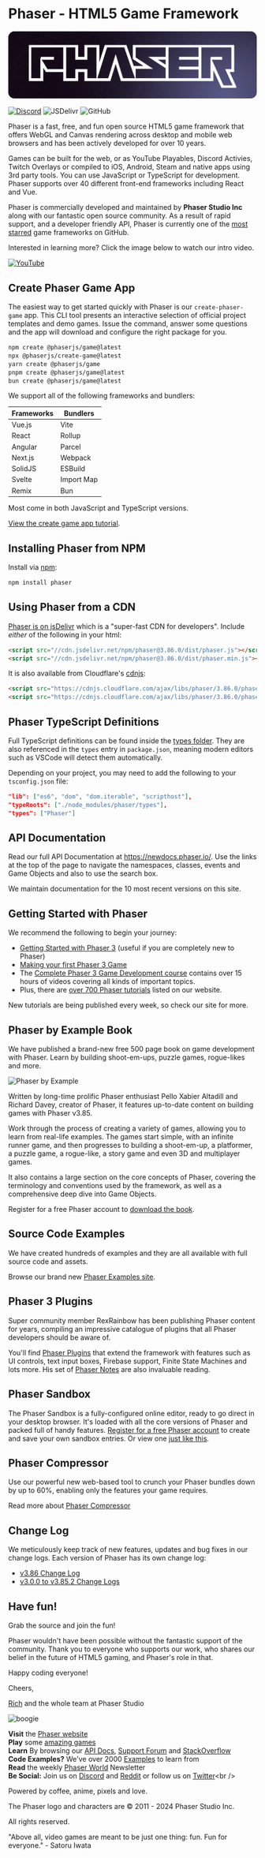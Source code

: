 # Phaser - HTML5 Game Framework

![Phaser Banner](changelog/assets/phaser-banner.png "Phaser Banner")

[![Discord](https://img.shields.io/discord/244245946873937922?style=for-the-badge)](https://discord.gg/phaser)
![JSDelivr](https://img.shields.io/jsdelivr/npm/hm/phaser?style=for-the-badge)
![GitHub](https://img.shields.io/github/downloads/phaserjs/phaser/total?style=for-the-badge)

Phaser is a fast, free, and fun open source HTML5 game framework that offers WebGL and Canvas rendering across desktop and mobile web browsers and has been actively developed for over 10 years.

Games can be built for the web, or as YouTube Playables, Discord Activies, Twitch Overlays or compiled to iOS, Android, Steam and native apps using 3rd party tools. You can use JavaScript or TypeScript for development. Phaser supports over 40 different front-end frameworks including React and Vue.

Phaser is commercially developed and maintained by **Phaser Studio Inc** along with our fantastic open source community. As a result of rapid support, and a developer friendly API, Phaser is currently one of the [most starred](https://github.com/collections/javascript-game-engines) game frameworks on GitHub.

Interested in learning more? Click the image below to watch our intro video.

[![YouTube](http://i.ytimg.com/vi/jHTRu4iNTcA/maxresdefault.jpg)](https://www.youtube.com/watch?v=jHTRu4iNTcA)

## Create Phaser Game App

The easiest way to get started quickly with Phaser is our `create-phaser-game` app. This CLI tool presents an interactive selection of official project templates and demo games. Issue the command, answer some questions and the app will download and configure the right package for you.

```bash
npm create @phaserjs/game@latest
npx @phaserjs/create-game@latest
yarn create @phaserjs/game
pnpm create @phaserjs/game@latest
bun create @phaserjs/game@latest
```

We support all of the following frameworks and bundlers:

| Frameworks | Bundlers |
| --------- | ------- |
| Vue.js | Vite |
| React | Rollup |
| Angular | Parcel |
| Next.js | Webpack |
| SolidJS | ESBuild |
| Svelte | Import Map |
| Remix | Bun |

Most come in both JavaScript and TypeScript versions.

[View the create game app tutorial](https://phaser.io/tutorials/create-game-app).

## Installing Phaser from NPM

Install via [npm](https://www.npmjs.com/package/phaser):

```bash
npm install phaser
```

## Using Phaser from a CDN

[Phaser is on jsDelivr](https://www.jsdelivr.com/package/npm/phaser) which is a "super-fast CDN for developers". Include _either_ of the following in your html:

```html
<script src="//cdn.jsdelivr.net/npm/phaser@3.86.0/dist/phaser.js"></script>
<script src="//cdn.jsdelivr.net/npm/phaser@3.86.0/dist/phaser.min.js"></script>
```

It is also available from Cloudflare's [cdnjs](https://cdnjs.com/libraries/phaser):

```html
<script src="https://cdnjs.cloudflare.com/ajax/libs/phaser/3.86.0/phaser.js"></script>
<script src="https://cdnjs.cloudflare.com/ajax/libs/phaser/3.86.0/phaser.min.js"></script>
```

## Phaser TypeScript Definitions

Full TypeScript definitions can be found inside the [types folder](https://github.com/phaserjs/phaser/tree/master/types). They are also referenced in the `types` entry in `package.json`, meaning modern editors such as VSCode will detect them automatically.

Depending on your project, you may need to add the following to your `tsconfig.json` file:

```json
"lib": ["es6", "dom", "dom.iterable", "scripthost"],
"typeRoots": ["./node_modules/phaser/types"],
"types": ["Phaser"]
```

## API Documentation

Read our full API Documentation at https://newdocs.phaser.io/. Use the links at the top of the page to navigate the namespaces, classes, events and Game Objects and also to use the search box.

We maintain documentation for the 10 most recent versions on this site.

## Getting Started with Phaser

We recommend the following to begin your journey:

* [Getting Started with Phaser 3](https://phaser.io/tutorials/getting-started-phaser3) (useful if you are completely new to Phaser)
* [Making your first Phaser 3 Game](https://phaser.io/tutorials/making-your-first-phaser-3-game)
* The [Complete Phaser 3 Game Development course](https://academy.zenva.com/product/html5-game-phaser-mini-degree/?a=13) contains over 15 hours of videos covering all kinds of important topics.
* Plus, there are [over 700 Phaser tutorials](https://phaser.io/learn) listed on our website.

New tutorials are being published every week, so check our site for more.

## Phaser by Example Book

We have published a brand-new free 500 page book on game development with Phaser. Learn by building shoot-em-ups, puzzle games, rogue-likes and more.

![Phaser by Example](https://cdn.phaser.io/news/2024/04/phaser-by-example-book.jpg)

Written by long-time prolific Phaser enthusiast Pello Xabier Altadill and Richard Davey, creator of Phaser, it features up-to-date content on building games with Phaser v3.85.

Work through the process of creating a variety of games, allowing you to learn from real-life examples. The games start simple, with an infinite runner game, and then progresses to building a shoot-em-up, a platformer, a puzzle game, a rogue-like, a story game and even 3D and multiplayer games.

It also contains a large section on the core concepts of Phaser, covering the terminology and conventions used by the framework, as well as a comprehensive deep dive into Game Objects.

Register for a free Phaser account to [download the book](https://phaser.io/news/2024/04/phaser-by-example-book).

## Source Code Examples

We have created hundreds of examples and they are all available with full source code and assets. 

Browse our brand new [Phaser Examples site](https://phaser.io/examples).

## Phaser 3 Plugins

Super community member RexRainbow has been publishing Phaser content for years, compiling an impressive catalogue of plugins that all Phaser developers should be aware of.

You'll find [Phaser Plugins](https://rexrainbow.github.io/phaser3-rex-notes/docs/site/index.html#list-of-my-plugins) that extend the framework with features such as UI controls, text input boxes, Firebase support, Finite State Machines and lots more. His set of [Phaser Notes](https://rexrainbow.github.io/phaser3-rex-notes/docs/site/index.html) are also invaluable reading.

## Phaser Sandbox

The Phaser Sandbox is a fully-configured online editor, ready to go direct in your desktop browser. It's loaded with all the core versions of Phaser and packed full of handy features. [Register for a free Phaser account](https://phaser.io/register) to create and save your own sandbox entries. Or view one [just like this](https://phaser.io/sandbox/XyqPcjNr).

## Phaser Compressor

Use our powerful new web-based tool to crunch your Phaser bundles down by up to 60%, enabling only the features your game requires.

Read more about [Phaser Compressor](https://phaser.io/news/2024/05/phaser-compressor-released)

## Change Log

We meticulously keep track of new features, updates and bug fixes in our change logs. Each version of Phaser has its own change log:

* [v3.86 Change Log](changelog/3.86/CHANGELOG-v3.86.md)
* [v3.0.0 to v3.85.2 Change Logs](CHANGELOG.md)

## Have fun!

Grab the source and join the fun!

Phaser wouldn't have been possible without the fantastic support of the community. Thank you to everyone who supports our work, who shares our belief in the future of HTML5 gaming, and Phaser's role in that.

Happy coding everyone!

Cheers,

[Rich](mailto:rich@phaser.io) and the whole team at Phaser Studio

![boogie](https://www.phaser.io/images/spacedancer.gif)

**Visit** the [Phaser website](https://phaser.io)<br />
**Play** some [amazing games](https://phaser.io/games)<br />
**Learn** By browsing our [API Docs](https://newdocs.phaser.io), [Support Forum](https://phaser.discourse.group/) and [StackOverflow](https://stackoverflow.com/questions/tagged/phaser-framework)<br />
**Code Examples?** We've over 2000 [Examples](https://phaser.io/examples) to learn from<br />
**Read** the weekly [Phaser World](https://phaser.world) Newsletter<br />
**Be Social:** Join us on [Discord](https://discord.gg/phaser) and [Reddit](https://phaser.io/community/reddit) or follow us on [Twitter](https://twitter.com/phaser_)<br />

Powered by coffee, anime, pixels and love.

The Phaser logo and characters are &copy; 2011 - 2024 Phaser Studio Inc.

All rights reserved.

"Above all, video games are meant to be just one thing: fun. Fun for everyone." - Satoru Iwata
